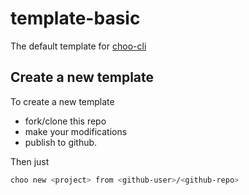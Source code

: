 # template-basic

The default template for [choo-cli](github.com/trainyard/choo-cli)

## Create a new template

To create a new template
- fork/clone this repo
- make your modifications
- publish to github.

Then just
```bash
choo new <project> from <github-user>/<github-repo>
```


